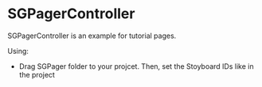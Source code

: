 # SGPagerController

SGPagerController is an example for tutorial pages. 

Using:
 - Drag SGPager folder to your projcet. Then, set the Stoyboard IDs like in the project
